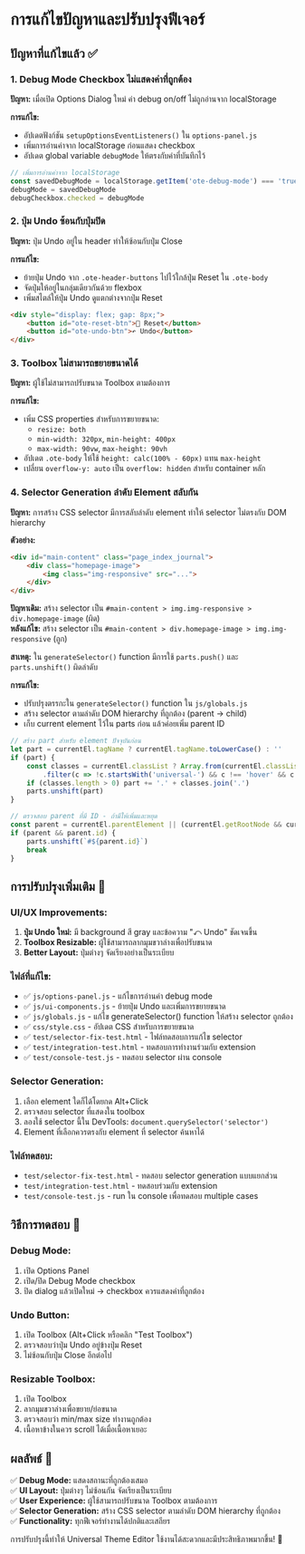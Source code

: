 # การแก้ไขปัญหาและปรับปรุงฟีเจอร์

## ปัญหาที่แก้ไขแล้ว ✅

### 1. **Debug Mode Checkbox ไม่แสดงค่าที่ถูกต้อง**
**ปัญหา:** เมื่อเปิด Options Dialog ใหม่ ค่า debug on/off ไม่ถูกอ่านจาก localStorage

**การแก้ไข:**
- อัปเดตฟังก์ชัน `setupOptionsEventListeners()` ใน `options-panel.js`
- เพิ่มการอ่านค่าจาก localStorage ก่อนแสดง checkbox
- อัปเดต global variable `debugMode` ให้ตรงกับค่าที่บันทึกไว้

```javascript
// เพิ่มการอ่านค่าจาก localStorage
const savedDebugMode = localStorage.getItem('ote-debug-mode') === 'true'
debugMode = savedDebugMode
debugCheckbox.checked = debugMode
```

### 2. **ปุ่ม Undo ซ้อนกับปุ่มปิด**
**ปัญหา:** ปุ่ม Undo อยู่ใน header ทำให้ซ้อนกับปุ่ม Close

**การแก้ไข:**
- ย้ายปุ่ม Undo จาก `.ote-header-buttons` ไปไว้ใกล้ปุ่ม Reset ใน `.ote-body`
- จัดปุ่มให้อยู่ในกลุ่มเดียวกันด้วย flexbox
- เพิ่มสไตล์ให้ปุ่ม Undo ดูแตกต่างจากปุ่ม Reset

```html
<div style="display: flex; gap: 8px;">
    <button id="ote-reset-btn">🔄 Reset</button>
    <button id="ote-undo-btn">↶ Undo</button>
</div>
```

### 3. **Toolbox ไม่สามารถขยายขนาดได้**
**ปัญหา:** ผู้ใช้ไม่สามารถปรับขนาด Toolbox ตามต้องการ

**การแก้ไข:**
- เพิ่ม CSS properties สำหรับการขยายขนาด:
  - `resize: both`
  - `min-width: 320px`, `min-height: 400px`
  - `max-width: 90vw`, `max-height: 90vh`
- อัปเดต `.ote-body` ให้ใช้ `height: calc(100% - 60px)` แทน `max-height`
- เปลี่ยน `overflow-y: auto` เป็น `overflow: hidden` สำหรับ container หลัก

### 4. **Selector Generation ลำดับ Element สลับกัน**
**ปัญหา:** การสร้าง CSS selector มีการสลับลำดับ element ทำให้ selector ไม่ตรงกับ DOM hierarchy

**ตัวอย่าง:**
```html
<div id="main-content" class="page_index_journal">
    <div class="homepage-image">
        <img class="img-responsive" src="...">
    </div>
</div>
```

**ปัญหาเดิม:** สร้าง selector เป็น `#main-content > img.img-responsive > div.homepage-image` (ผิด)  
**หลังแก้ไข:** สร้าง selector เป็น `#main-content > div.homepage-image > img.img-responsive` (ถูก)

**สาเหตุ:** ใน `generateSelector()` function มีการใช้ `parts.push()` และ `parts.unshift()` ผิดลำดับ

**การแก้ไข:**
- ปรับปรุงตรรกะใน `generateSelector()` function ใน `js/globals.js`
- สร้าง selector ตามลำดับ DOM hierarchy ที่ถูกต้อง (parent → child)
- เก็บ current element ไว้ใน parts ก่อน แล้วค่อยเพิ่ม parent ID

```javascript
// สร้าง part สำหรับ element ปัจจุบันก่อน
let part = currentEl.tagName ? currentEl.tagName.toLowerCase() : ''
if (part) {
    const classes = currentEl.classList ? Array.from(currentEl.classList)
        .filter(c => !c.startsWith('universal-') && c !== 'hover' && c !== 'focus') : []
    if (classes.length > 0) part += '.' + classes.join('.')
    parts.unshift(part)
}

// ตรวจสอบ parent ที่มี ID - ถ้ามีให้เพิ่มและหยุด
const parent = currentEl.parentElement || (currentEl.getRootNode && currentEl.getRootNode().host) || null
if (parent && parent.id) {
    parts.unshift(`#${parent.id}`)
    break
}
```

## การปรับปรุงเพิ่มเติม 🚀

### **UI/UX Improvements:**
1. **ปุ่ม Undo ใหม่:** มี background สี gray และข้อความ "↶ Undo" ชัดเจนขึ้น
2. **Toolbox Resizable:** ผู้ใช้สามารถลากมุมขวาล่างเพื่อปรับขนาด
3. **Better Layout:** ปุ่มต่างๆ จัดเรียงอย่างเป็นระเบียบ

### **ไฟล์ที่แก้ไข:**
- ✅ `js/options-panel.js` - แก้ไขการอ่านค่า debug mode
- ✅ `js/ui-components.js` - ย้ายปุ่ม Undo และเพิ่มการขยายขนาด  
- ✅ `js/globals.js` - แก้ไข generateSelector() function ให้สร้าง selector ถูกต้อง
- ✅ `css/style.css` - อัปเดต CSS สำหรับการขยายขนาด
- ✅ `test/selector-fix-test.html` - ไฟล์ทดสอบการแก้ไข selector
- ✅ `test/integration-test.html` - ทดสอบการทำงานร่วมกับ extension
- ✅ `test/console-test.js` - ทดสอบ selector ผ่าน console

### **Selector Generation:**
1. เลือก element ใดก็ได้โดยกด Alt+Click
2. ตรวจสอบ selector ที่แสดงใน toolbox
3. ลองใช้ selector นี้ใน DevTools: `document.querySelector('selector')`
4. Element ที่เลือกควรตรงกับ element ที่ selector ค้นหาได้

### **ไฟล์ทดสอบ:**
- `test/selector-fix-test.html` - ทดสอบ selector generation แบบแยกส่วน
- `test/integration-test.html` - ทดสอบร่วมกับ extension
- `test/console-test.js` - run ใน console เพื่อทดสอบ multiple cases

## วิธีการทดสอบ 🧪

### **Debug Mode:**
1. เปิด Options Panel
2. เปิด/ปิด Debug Mode checkbox
3. ปิด dialog แล้วเปิดใหม่ → checkbox ควรแสดงค่าที่ถูกต้อง

### **Undo Button:**
1. เปิด Toolbox (Alt+Click หรือคลิก "Test Toolbox")
2. ตรวจสอบว่าปุ่ม Undo อยู่ข้างปุ่ม Reset
3. ไม่ซ้อนกับปุ่ม Close อีกต่อไป

### **Resizable Toolbox:**
1. เปิด Toolbox
2. ลากมุมขวาล่างเพื่อขยาย/ย่อขนาด
3. ตรวจสอบว่า min/max size ทำงานถูกต้อง
4. เนื้อหาข้างในควร scroll ได้เมื่อเนื้อหาเยอะ

## ผลลัพธ์ 🎯

✅ **Debug Mode:** แสดงสถานะที่ถูกต้องเสมอ  
✅ **UI Layout:** ปุ่มต่างๆ ไม่ซ้อนกัน จัดเรียงเป็นระเบียบ  
✅ **User Experience:** ผู้ใช้สามารถปรับขนาด Toolbox ตามต้องการ  
✅ **Selector Generation:** สร้าง CSS selector ตามลำดับ DOM hierarchy ที่ถูกต้อง  
✅ **Functionality:** ทุกฟีเจอร์ทำงานได้ปกติและเสถียร

การปรับปรุงนี้ทำให้ Universal Theme Editor ใช้งานได้สะดวกและมีประสิทธิภาพมากขึ้น! 🎉

